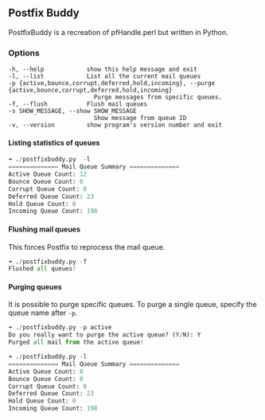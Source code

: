 ## Postfix Buddy

PostfixBuddy is a recreation of pfHandle.perl but written in Python.

### Options

    -h, --help            show this help message and exit
    -l, --list            List all the current mail queues
    -p {active,bounce,corrupt,deferred,hold,incoming}, --purge {active,bounce,corrupt,deferred,hold,incoming}
                            Purge messages from specific queues.
    -f, --flush           Flush mail queues
    -s SHOW_MESSAGE, --show SHOW_MESSAGE
                            Show message from queue ID
    -v, --version         show program's version number and exit

#### Listing statistics of queues

```python 
➜ ./postfixbuddy.py  -l
============== Mail Queue Summary ==============
Active Queue Count: 12
Bounce Queue Count: 0
Corrupt Queue Count: 0
Deferred Queue Count: 23
Hold Queue Count: 0
Incoming Queue Count: 198
```
#### Flushing mail queues
This forces Postfix to reprocess the mail queue.

```python
➜ ./postfixbuddy.py -f
Flushed all queues!
```

#### Purging queues
It is possible to purge specific queues. To purge a single queue, specify the queue name after `-p`.

```python
➜ ./postfixbuddy.py -p active
Do you really want to purge the active queue? (Y/N): Y
Purged all mail from the active queue!

➜ ./postfixbuddy.py -l
============== Mail Queue Summary ==============
Active Queue Count: 0
Bounce Queue Count: 0
Corrupt Queue Count: 0
Deferred Queue Count: 23
Hold Queue Count: 0
Incoming Queue Count: 198
```


